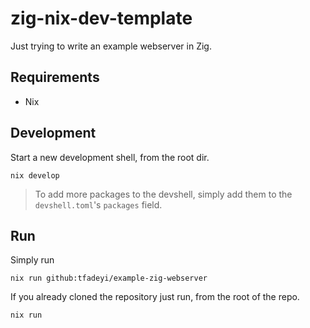# zig-nix-dev-template
Just trying to write an example webserver in Zig.

## Requirements

* Nix

## Development

Start a new development shell, from the root dir.

```
nix develop
```

> To add more packages to the devshell, simply add them to the `devshell.toml`'s `packages` field.

## Run

Simply run

```
nix run github:tfadeyi/example-zig-webserver
```

If you already cloned the repository just run, from the root of the repo.

```
nix run
```
